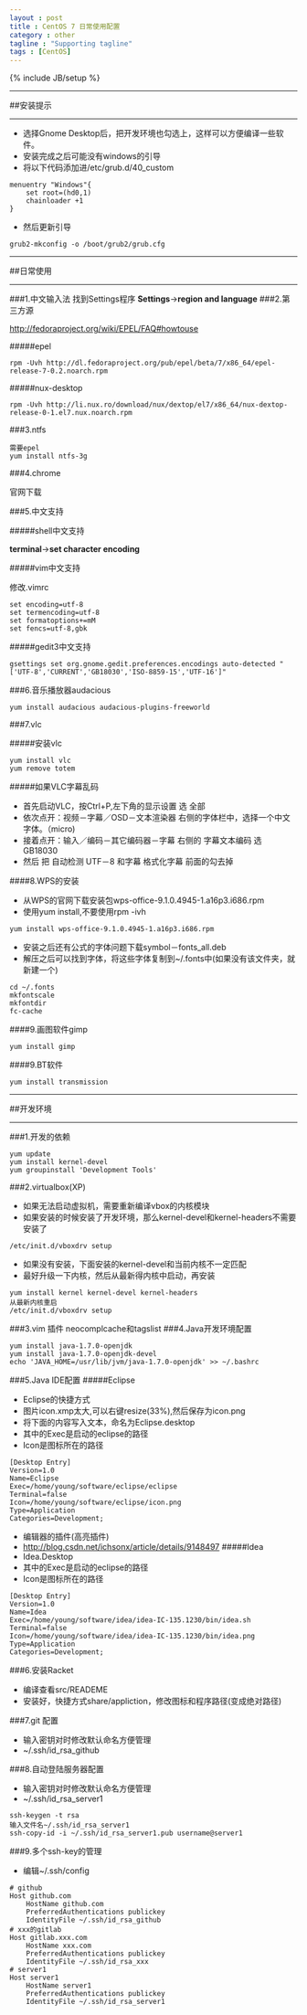```yaml
---
layout : post
title : CentOS 7 日常使用配置
category : other
tagline : "Supporting tagline"
tags : [CentOS]
---
```

{% include JB/setup %}


***
##安装提示
***

* 选择Gnome Desktop后，把开发环境也勾选上，这样可以方便编译一些软件。
* 安装完成之后可能没有windows的引导
 * 将以下代码添加进/etc/grub.d/40_custom
```
menuentry "Windows"{
    set root=(hd0,1)
    chainloader +1
}
```
 * 然后更新引导
```
grub2-mkconfig -o /boot/grub2/grub.cfg
```

***
##日常使用
***
###1.中文输入法
找到Settings程序
**Settings**->**region and language**
###2.第三方源

http://fedoraproject.org/wiki/EPEL/FAQ#howtouse

#####epel

```
rpm -Uvh http://dl.fedoraproject.org/pub/epel/beta/7/x86_64/epel-release-7-0.2.noarch.rpm
```

#####nux-desktop

```
rpm -Uvh http://li.nux.ro/download/nux/dextop/el7/x86_64/nux-dextop-release-0-1.el7.nux.noarch.rpm
```
###3.ntfs
```
需要epel
yum install ntfs-3g
```
###4.chrome

官网下载

###5.中文支持

#####shell中文支持

**terminal**->**set character encoding**

#####vim中文支持

修改.vimrc

````
set encoding=utf-8
set termencoding=utf-8
set formatoptions+=mM
set fencs=utf-8,gbk
````

#####gedit3中文支持

```
gsettings set org.gnome.gedit.preferences.encodings auto-detected "['UTF-8','CURRENT','GB18030','ISO-8859-15','UTF-16']"
```

###6.音乐播放器audacious

```
yum install audacious audacious-plugins-freeworld
```

###7.vlc

#####安装vlc

```
yum install vlc
yum remove totem
```

#####如果VLC字幕乱码
*  首先启动VLC，按Ctrl+P,左下角的显示设置 选 全部
*  依次点开：视频－字幕／OSD－文本渲染器 右侧的字体栏中，选择一个中文字体。（micro)
*  接着点开：输入／编码－其它编码器－字幕 右侧的 字幕文本编码 选 GB18030
*  然后 把 自动检测 UTF－8  和字幕 格式化字幕 前面的勾去掉

####8.WPS的安装
* 从WPS的官网下载安装包wps-office-9.1.0.4945-1.a16p3.i686.rpm
* 使用yum install,不要使用rpm -ivh

```
yum install wps-office-9.1.0.4945-1.a16p3.i686.rpm
```
* 安装之后还有公式的字体问题下载symbol－fonts_all.deb
* 解压之后可以找到字体，将这些字体复制到~/.fonts中(如果没有该文件夹，就新建一个)

```
cd ~/.fonts
mkfontscale
mkfontdir
fc-cache
```

####9.画图软件gimp

```
yum install gimp
```
####9.BT软件

```
yum install transmission
```


***
##开发环境
***
###1.开发的依赖
```
yum update
yum install kernel-devel
yum groupinstall 'Development Tools'
```
###2.virtualbox(XP)
* 如果无法启动虚拟机，需要重新编译vbox的内核模块
* 如果安装的时候安装了开发环境，那么kernel-devel和kernel-headers不需要安装了

```
/etc/init.d/vboxdrv setup
```
* 如果没有安装，下面安装的kernel-devel和当前内核不一定匹配
* 最好升级一下内核，然后从最新得内核中启动，再安装

```
yum install kernel kernel-devel kernel-headers
从最新内核重启
/etc/init.d/vboxdrv setup
```


###3.vim 插件
neocomplcache和tagslist
###4.Java开发环境配置

```
yum install java-1.7.0-openjdk
yum install java-1.7.0-openjdk-devel
echo 'JAVA_HOME=/usr/lib/jvm/java-1.7.0-openjdk' >> ~/.bashrc
```
###5.Java IDE配置
#####Eclipse

* Eclipse的快捷方式
 * 图片icon.xmp太大,可以右键resize(33%),然后保存为icon.png
* 将下面的内容写入文本，命名为Eclipse.desktop
 * 其中的Exec是启动的eclipse的路径
 * Icon是图标所在的路径
```
[Desktop Entry]
Version=1.0
Name=Eclipse
Exec=/home/young/software/eclipse/eclipse
Terminal=false
Icon=/home/young/software/eclipse/icon.png
Type=Application
Categories=Development;
```

* 编辑器的插件(高亮插件)
 * http://blog.csdn.net/ichsonx/article/details/9148497
#####Idea
* Idea.Desktop
 * 其中的Exec是启动的eclipse的路径
 * Icon是图标所在的路径

```
[Desktop Entry]
Version=1.0
Name=Idea
Exec=/home/young/software/idea/idea-IC-135.1230/bin/idea.sh
Terminal=false
Icon=/home/young/software/idea/idea-IC-135.1230/bin/idea.png
Type=Application
Categories=Development;
```

###6.安装Racket
* 编译查看src/READEME
* 安装好，快捷方式share/appliction，修改图标和程序路径(变成绝对路径)

###7.git 配置

* 输入密钥对时修改默认命名方便管理
 * ~/.ssh/id_rsa_github

###8.自动登陆服务器配置
* 输入密钥对时修改默认命名方便管理
 * ~/.ssh/id_rsa_server1

```
ssh-keygen -t rsa
输入文件名~/.ssh/id_rsa_server1
ssh-copy-id -i ~/.ssh/id_rsa_server1.pub username@server1
```

###9.多个ssh-key的管理
* 编辑~/.ssh/config

```
# github
Host github.com
    HostName github.com
    PreferredAuthentications publickey
    IdentityFile ~/.ssh/id_rsa_github
# xxx的gitlab 
Host gitlab.xxx.com
    HostName xxx.com
    PreferredAuthentications publickey
    IdentityFile ~/.ssh/id_rsa_xxx
# server1 
Host server1 
    HostName server1
    PreferredAuthentications publickey
    IdentityFile ~/.ssh/id_rsa_server1
```
